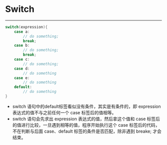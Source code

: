 # Switch

---

```java
switch(expression){
    case a:
        // do something;
        break;
    case b:
        // do something;
        break;
    case c:
        // do something;
    case d:
        // do something
    case e:
        // do something
    default:
        // do something
}
```

- switch 语句中的default标签看似没有条件，其实是有条件的，即 expression 表达式的值不与之前任何一个 case 标签后的值相等。
- switch 语句会先求出 expression 表达式的值，然后拿这个值和 case 标签后的值进行比较，一旦遇到相等的值，程序开始执行这个 case 标签后的代码，不在判断与后面 case、default 标签的条件是否匹配，除非遇到 breake; 才会结束。

